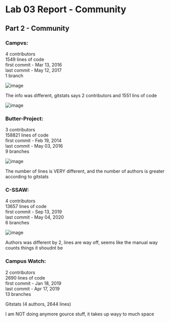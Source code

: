 # Lab 03 Report - Community

## Part 2 - Community

### Campvs:
4 contributors \
1549 lines of code \
first commit - Mar 13, 2016 \
last commit - May 12, 2017 \
1 branch

![image](https://user-images.githubusercontent.com/75342856/151598160-661f199e-9679-4840-9827-1851a3d424a4.png)

The info was different, gitstats says 2 contributors and 1551 lins of code

![image](https://user-images.githubusercontent.com/75342856/151603390-5256d1fa-1db2-4120-bf0a-0f6ca0d269ee.png)

### Butter-Project:
3 contributors \
158821 lines of code \
first commit - Feb 19, 2014 \
last commit - May 03, 2016 \
9 branches

![image](https://user-images.githubusercontent.com/75342856/151601962-eacc33eb-71c3-46b3-b097-dd6f11bc26f0.png)

The number of lines is VERY different, and the number of authors is greater according to gitstats

### C-SSAW:
4 contributors \
13657 lines of code \
first commit - Sep 13, 2019 \
last commit - May 04, 2020 \
6 branches

![image](https://user-images.githubusercontent.com/75342856/151601322-44ca8a0a-85af-4232-8127-e19dd607aa1d.png)

Authors was different by 2, lines are way off, seems like the manual way counts things it shoudnt be

### Campus Watch:
2 contributors \
2690 lines of code \
first commit - Jan 18, 2019 \
last commit - Apr 17, 2019 \
13 branches

Gitstats (4 authors, 2644 lines)


I am NOT doing anymore gource stuff, it takes up wayy to much space

